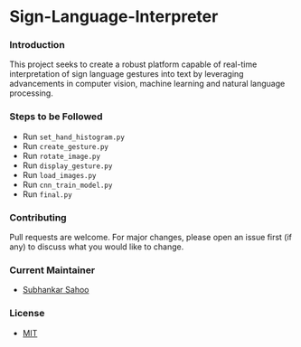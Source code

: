 # Sign-Language-Interpreter

### Introduction

This project seeks to create a robust platform capable of real-time interpretation of sign language gestures into text by leveraging advancements in computer vision, machine learning and natural language processing.


### Steps to be Followed
- Run `set_hand_histogram.py`
- Run `create_gesture.py`
- Run `rotate_image.py`
- Run `display_gesture.py`
- Run `load_images.py`
- Run `cnn_train_model.py`
- Run `final.py`


### Contributing

Pull requests are welcome. For major changes, please open an issue first (if any)
to discuss what you would like to change.


### Current Maintainer
- [Subhankar Sahoo](https://github.com/sahoo-subha)

### License

- [MIT]()
